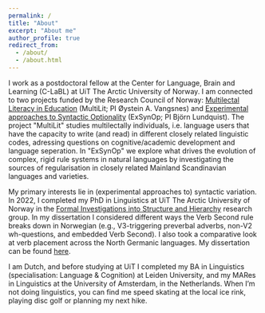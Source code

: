 ```yaml
---
permalink: /
title: "About"
excerpt: "About me"
author_profile: true
redirect_from: 
  - /about/
  - /about.html
---
```


I work as a postdoctoral fellow at the Center for Language, Brain and Learning (C-LaBL) at UiT The Arctic University of Norway. I am connected to two projects funded by the Research Council of Norway: [Multilectal Literacy in Education](https://www.hvl.no/en/multilit) (MultiLit; PI Øystein A. Vangsnes) and [Experimental approaches to Syntactic Optionality](https://prosjektbanken.forskningsradet.no/en/project/FORISS/302524?Kilde=FORISS&distribution=Ar&chart=bar&calcType=funding&Sprak=no&sortBy=date&sortOrder=desc&resultCount=30&offset=0&Fag.3=Datalingvistikk%2Fspr%C3%A5kteknologiske+fag&source=FORISS&projectId=311864) (ExSynOp; PI Björn Lundquist). The project "MultiLit" studies multilectally individuals, i.e. language users that have the capacity to write (and read) in different closely related linguistic codes, adressing questions on cognitive/academic development and language seperation. In "ExSynOp" we explore what drives the evolution of complex, rigid rule systems in natural languages by investigating the sources of regularisation in closely related Mainland Scandinavian languages and varieties. 

My primary interests lie in (experimental approaches to) syntactic variation. In 2022, I completed my PhD in Linguistics at UiT The Arctic University of Norway in the [Formal Investigations into Structure and Hierarchy](https://site.uit.no/castlfish/) research group. In my dissertation I considered different ways the Verb Second rule breaks down in Norwegian (e.g., V3-triggering preverbal adverbs, non-V2 wh-questions, and embedded Verb Second). I also took a comparative look at verb placement across the North Germanic languages. My dissertation can be found [here](https://hdl.handle.net/10037/24398).

I am Dutch, and before studying at UiT I completed my BA in Linguistics (specialisation: Language & Cognition) at Leiden University, and my MARes in Linguistics at the University of Amsterdam, in the Netherlands. When I’m not doing linguistics, you can find me speed skating at the local ice rink, playing disc golf or planning my next hike.
